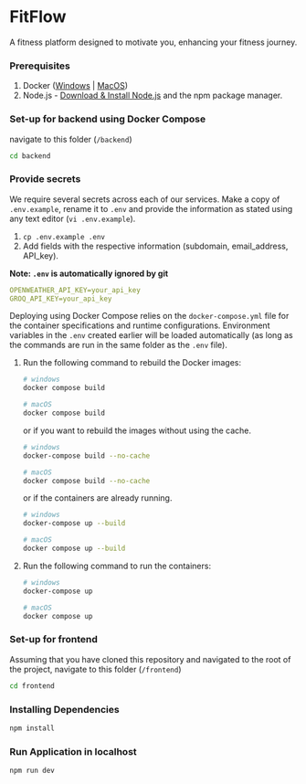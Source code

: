 # FitFlow
A fitness platform designed to motivate you, enhancing your fitness journey.

### Prerequisites
1. Docker ([Windows](https://docs.docker.com/desktop/install/windows-install/) | [MacOS](https://docs.docker.com/desktop/install/mac-install/))
2. Node.js - [Download & Install Node.js](https://nodejs.org/en/download/) and the npm package manager.


### Set-up for backend using Docker Compose

navigate to this folder (`/backend`)

```bash
cd backend
```

### Provide secrets

We require several secrets across each of our services.
Make a copy of `.env.example`, rename it to `.env` and provide the information as stated using any text editor (`vi .env.example`).

1. `cp .env.example .env`
2. Add fields with the respective information (subdomain, email_address, API_key).

**Note: `.env` is automatically ignored by git**

```yaml
OPENWEATHER_API_KEY=your_api_key
GROQ_API_KEY=your_api_key
```

Deploying using Docker Compose relies on the `docker-compose.yml` file for the container specifications and runtime configurations. Environment variables in the `.env` created earlier will be loaded automatically (as long as the commands are run in the same folder as the `.env` file).

1. Run the following command to rebuild the Docker images:

   ```bash
   # windows
   docker compose build

   # macOS
   docker compose build
   ```

   or if you want to rebuild the images without using the cache.

   ```bash
   # windows
   docker-compose build --no-cache

   # macOS
   docker compose build --no-cache
   ```

   or if the containers are already running.

   ```bash
   # windows
   docker-compose up --build

   # macOS
   docker compose up --build
   ```

2. Run the following command to run the containers:

   ```bash
   # windows
   docker-compose up

   # macOS
   docker compose up
   ```


### Set-up for frontend

Assuming that you have cloned this repository and navigated to the root of the project, navigate to this folder (`/frontend`)

```bash
cd frontend
```


### Installing Dependencies

```sh
npm install
```


### Run Application in localhost

```sh
npm run dev
```


